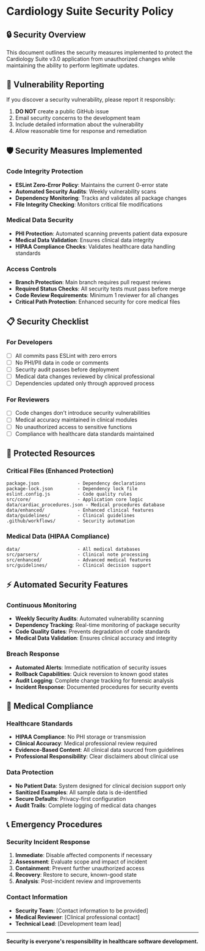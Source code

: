 # Cardiology Suite Security Policy

## 🔒 Security Overview

This document outlines the security measures implemented to protect the Cardiology Suite v3.0 application from unauthorized changes while maintaining the ability to perform legitimate updates.

## 🚨 Vulnerability Reporting

If you discover a security vulnerability, please report it responsibly:

1. **DO NOT** create a public GitHub issue
2. Email security concerns to the development team
3. Include detailed information about the vulnerability
4. Allow reasonable time for response and remediation

## 🛡️ Security Measures Implemented

### Code Integrity Protection

- **ESLint Zero-Error Policy**: Maintains the current 0-error state
- **Automated Security Audits**: Weekly vulnerability scans
- **Dependency Monitoring**: Tracks and validates all package changes
- **File Integrity Checking**: Monitors critical file modifications

### Medical Data Security

- **PHI Protection**: Automated scanning prevents patient data exposure
- **Medical Data Validation**: Ensures clinical data integrity
- **HIPAA Compliance Checks**: Validates healthcare data handling standards

### Access Controls

- **Branch Protection**: Main branch requires pull request reviews
- **Required Status Checks**: All security tests must pass before merge
- **Code Review Requirements**: Minimum 1 reviewer for all changes
- **Critical Path Protection**: Enhanced security for core medical files

## 📋 Security Checklist

### For Developers

- [ ] All commits pass ESLint with zero errors
- [ ] No PHI/PII data in code or comments
- [ ] Security audit passes before deployment
- [ ] Medical data changes reviewed by clinical professional
- [ ] Dependencies updated only through approved process

### For Reviewers

- [ ] Code changes don't introduce security vulnerabilities
- [ ] Medical accuracy maintained in clinical modules
- [ ] No unauthorized access to sensitive functions
- [ ] Compliance with healthcare data standards maintained

## 🔐 Protected Resources

### Critical Files (Enhanced Protection)

```text
package.json              - Dependency declarations
package-lock.json         - Dependency lock file
eslint.config.js          - Code quality rules
src/core/                 - Application core logic
data/cardiac_procedures.json - Medical procedures database
data/enhanced/            - Enhanced clinical features
data/guidelines/          - Clinical guidelines
.github/workflows/        - Security automation
```

### Medical Data (HIPAA Compliance)

```text
data/                     - All medical databases
src/parsers/              - Clinical note processing
src/enhanced/             - Advanced medical features
src/guidelines/           - Clinical decision support
```

## ⚡ Automated Security Features

### Continuous Monitoring

- **Weekly Security Audits**: Automated vulnerability scanning
- **Dependency Tracking**: Real-time monitoring of package security
- **Code Quality Gates**: Prevents degradation of code standards
- **Medical Data Validation**: Ensures clinical accuracy and integrity

### Breach Response

- **Automated Alerts**: Immediate notification of security issues
- **Rollback Capabilities**: Quick reversion to known good states
- **Audit Logging**: Complete change tracking for forensic analysis
- **Incident Response**: Documented procedures for security events

## 🏥 Medical Compliance

### Healthcare Standards

- **HIPAA Compliance**: No PHI storage or transmission
- **Clinical Accuracy**: Medical professional review required
- **Evidence-Based Content**: All clinical data sourced from guidelines
- **Professional Responsibility**: Clear disclaimers about clinical use

### Data Protection

- **No Patient Data**: System designed for clinical decision support only
- **Sanitized Examples**: All sample data is de-identified
- **Secure Defaults**: Privacy-first configuration
- **Audit Trails**: Complete logging of medical data changes

## 📞 Emergency Procedures

### Security Incident Response

1. **Immediate**: Disable affected components if necessary
2. **Assessment**: Evaluate scope and impact of incident
3. **Containment**: Prevent further unauthorized access
4. **Recovery**: Restore to secure, known-good state
5. **Analysis**: Post-incident review and improvements

### Contact Information

- **Security Team**: [Contact information to be provided]
- **Medical Reviewer**: [Clinical professional contact]
- **Technical Lead**: [Development team lead]

---

**Security is everyone's responsibility in healthcare software development.**
